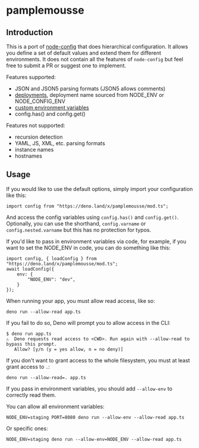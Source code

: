 # pamplemousse

## Introduction

This is a port of [node-config](https://github.com/node-config/node-config) that does hierarchical configuration. It allows you define a set of default values and extend them for different environments. It does not contain all the features of `node-config` but feel free to submit a PR or suggest one to implement.

Features supported:
* JSON and JSON5 parsing formats (JSON5 allows comments)
* [deployments](https://github.com/node-config/node-config/wiki/Configuration-Files#file-load-order), deployment name sourced from NODE_ENV or NODE_CONFIG_ENV
* [custom environment variables](https://github.com/node-config/node-config/wiki/Environment-Variables#custom-environment-variables)
* config.has() and config.get()

Features not supported:
* recursion detection
* YAML, JS, XML, etc. parsing formats
* instance names
* hostnames

## Usage

If you would like to use the default options, simply import your configuration like this:

```
import config from "https://deno.land/x/pamplemousse/mod.ts";
```

And access the config variables using `config.has()` and `config.get()`. Optionally, you can use the shorthand, `config.varname` or `config.nested.varname` but this has no protection for typos.

If you'd like to pass in environment variables via code, for example, if you want to set the NODE_ENV in code, you can do something like this:
```
import config, { loadConfig } from "https://deno.land/x/pamplemousse/mod.ts";
await loadConfig({
    env: {
        "NODE_ENV": "dev",
    }
});
```

When running your app, you must allow read access, like so:

```
deno run --allow-read app.ts
```

If you fail to do so, Deno will prompt you to allow access in the CLI:

```
$ deno run app.ts
⚠️  ️Deno requests read access to <CWD>. Run again with --allow-read to bypass this prompt.
   Allow? [y/n (y = yes allow, n = no deny)]
```

If you don't want to grant access to the whole filesystem, you must at least grant access to `.`:
```
deno run --allow-read=. app.ts
```

If you pass in environment variables, you should add `--allow-env` to correctly read them.

You can allow all environment variables:
```
NODE_ENV=staging PORT=8080 deno run --allow-env --allow-read app.ts
```

Or specific ones:
```
NODE_ENV=staging deno run --allow-env=NODE_ENV --allow-read app.ts
```

